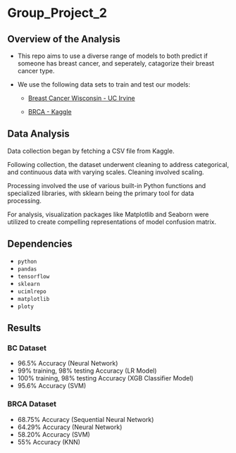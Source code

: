 # Group_Project_2

## Overview of the Analysis

* This repo aims to use a diverse range of models to both predict if someone has breast cancer, and seperately, catagorize their breast cancer type.
* We use the following data sets to train and test our models:

    * [Breast Cancer Wisconsin - UC Irvine](https://archive.ics.uci.edu/dataset/17/breast+cancer+wisconsin+diagnostic)

    * [BRCA - Kaggle](https://www.kaggle.com/datasets/amandam1/breastcancerdataset)
 
## Data Analysis

Data collection began by fetching a CSV file from Kaggle.

Following collection, the dataset underwent cleaning to address categorical, and continuous data with varying scales. Cleaning involved scaling.

Processing involved the use of various built-in Python functions and specialized libraries, with sklearn being the primary tool for data processing.

For analysis, visualization packages like Matplotlib and Seaborn were utilized to create compelling representations of model confusion matrix.


## Dependencies

- `python`
- `pandas`
- `tensorflow`
- `sklearn`
- `ucimlrepo`
- `matplotlib`
- `ploty`

## Results

### BC Dataset
- 96.5% Accuracy (Neural Network)
- 99% training, 98% testing Accuracy (LR Model)
- 100% training, 98% testing Accuracy (XGB Classifier Model)
- 95.6% Accuracy (SVM)

### BRCA Dataset
- 68.75% Accuracy (Sequential Neural Network)
- 64.29% Accuracy (Neural Network)
- 58.20% Accuracy (SVM)
- 55% Accuracy (KNN)
